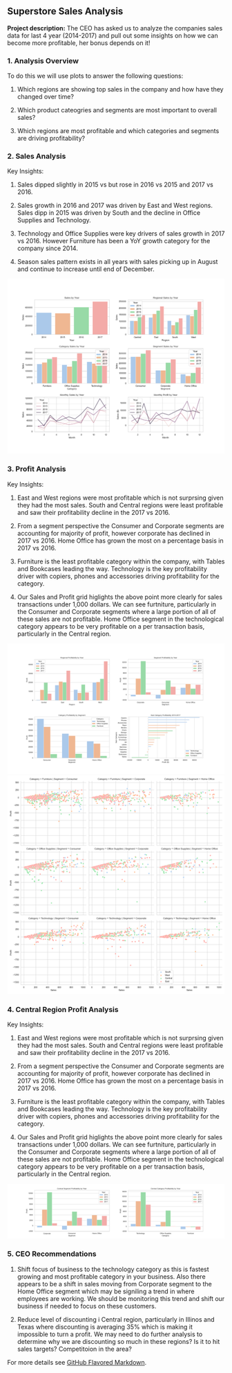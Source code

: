 ## Superstore Sales Analysis

**Project description:** The CEO has asked us to analyze the companies sales data for last 4 year (2014-2017) and pull out some insights on how we can become more profitable, her bonus depends on it!

### 1. Analysis Overview

To do this we will use plots to answer the following questions:

1. Which regions are showing top sales in the company and how have they changed over time?

2. Which product cateogries and segments are most important to overall sales?

3. Which regions are most profitable and which categories and segments are driving profitability? 

### 2. Sales Analysis

Key Insights:

1. Sales dipped slightly in 2015 vs but rose in 2016 vs 2015 and 2017 vs 2016.

2. Sales growth in 2016 and 2017 was driven by East and West regions. Sales dipp in 2015 was driven by South and the decline in Office Supplies and Technology.

3. Technology and Office Supplies were key drivers of sales growth in 2017 vs 2016. However Furniture has been a YoY growth category for the company since 2014.

4. Season sales pattern exists in all years with sales picking up in August and continue to increase until end of December.
<img src="images/superstore_sales_plots.png"/>

### 3. Profit Analysis

Key Insights:

1. East and West regions were most profitable which is not surprsing given they had the most sales. South and Central regions were least profitable and saw their profitability decline in the 2017 vs 2016.

2. From a segment perspective the Consumer and Corporate segments are accounting for majority of profit, however corporate has declined in 2017 vs 2016. Home Office has grown the most on a percentage basis in 2017 vs 2016.

3. Furniture is the least profitable category within the company, with Tables and Bookcases leading the way. Technology is the key profitability driver with copiers, phones and accessories driving profitability for the category.

4. Our Sales and Profit grid higlights the above point more clearly for sales transactions under 1,000 dollars. We can see furtniture, particularly in the Consumer and Corporate segments where a large portion of all of these sales are not profitable. Home Office segment in the technological category appears to be very profitable on a per transaction basis, particularly in the Central region.

<img src="images/superstore_profit_plots.png"/>
<img src="images/superstore_profit_pair_plots.png"/>

### 4. Central Region Profit Analysis

Key Insights:

1. East and West regions were most profitable which is not surprsing given they had the most sales. South and Central regions were least profitable and saw their profitability decline in the 2017 vs 2016.

2. From a segment perspective the Consumer and Corporate segments are accounting for majority of profit, however corporate has declined in 2017 vs 2016. Home Office has grown the most on a percentage basis in 2017 vs 2016.

3. Furniture is the least profitable category within the company, with Tables and Bookcases leading the way. Technology is the key profitability driver with copiers, phones and accessories driving profitability for the category.

4. Our Sales and Profit grid higlights the above point more clearly for sales transactions under 1,000 dollars. We can see furtniture, particularly in the Consumer and Corporate segments where a large portion of all of these sales are not profitable. Home Office segment in the technological category appears to be very profitable on a per transaction basis, particularly in the Central region.

<img src="images/superstore_central_profit_plots.png"/>

### 5. CEO Recommendations

1. Shift focus of business to the technology category as this is fastest growing and most profitable category in your business. Also there appears to be a shift in sales moving from Corporate segment to the Home Office segment which may be signiling a trend in where employees are working. We should be monitoring this trend and shift our business if needed to focus on these customers.

2. Reduce level of discounting i Central region, particularly in Illinos and Texas where discounting is averaging 35% which is making it impossible to turn a profit. We may need to do further analysis to determine why we are discounting so much in these regions? Is it to hit sales targets? Competitoion in the area?  

For more details see [GitHub Flavored Markdown](https://guides.github.com/features/mastering-markdown/).
